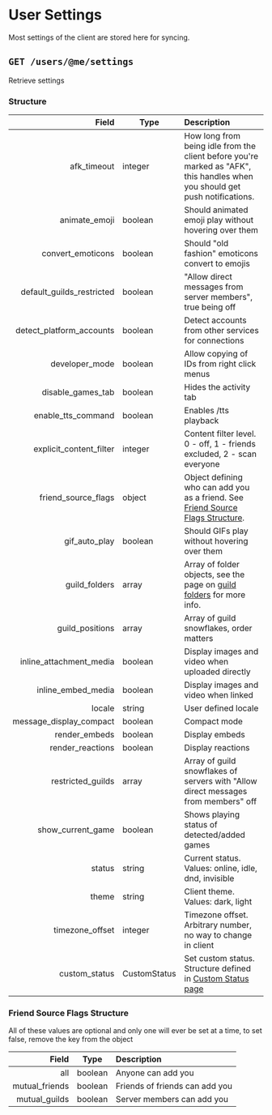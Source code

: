 # User Settings
Most settings of the client are stored here for syncing.

## `GET /users/@me/settings`
Retrieve settings

### Structure

| Field | Type | Description |
| --: | -- | :-- |
| afk_timeout | integer | How long from being idle from the client before you're marked as "AFK", this handles when you should get push notifications. |
| animate_emoji | boolean | Should animated emoji play without hovering over them |
| convert_emoticons | boolean | Should "old fashion" emoticons convert to emojis |
| default_guilds_restricted | boolean | "Allow direct messages from server members", true being off |
| detect_platform_accounts | boolean | Detect accounts from other services for connections |
| developer_mode | boolean | Allow copying of IDs from right click menus |
| disable_games_tab | boolean | Hides the activity tab |
| enable_tts_command | boolean | Enables /tts playback |
| explicit_content_filter | integer | Content filter level. 0 - off, 1 - friends excluded, 2 - scan everyone |
| friend_source_flags | object | Object defining who can add you as a friend. See [Friend Source Flags Structure](#friend_source_flags_structure). |
| gif_auto_play | boolean | Should GIFs play without hovering over them |
| guild_folders | array | Array of folder objects, see the page on [guild folders](/guild_folder.html) for more info. |
| guild_positions | array | Array of guild snowflakes, order matters |
| inline_attachment_media | boolean | Display images and video when uploaded directly |
| inline_embed_media | boolean | Display images and video when linked |
| locale | string | User defined locale |
| message_display_compact | boolean | Compact mode |
| render_embeds | boolean | Display embeds |
| render_reactions | boolean | Display reactions |
| restricted_guilds | array | Array of guild snowflakes of servers with "Allow direct messages from members" off |
| show_current_game | boolean | Shows playing status of detected/added games |
| status | string | Current status. Values: online, idle, dnd, invisible |
| theme | string | Client theme. Values: dark, light |
| timezone_offset | integer | Timezone offset. Arbitrary number, no way to change in client |
| custom\_status | CustomStatus | Set custom status. Structure defined in [Custom Status page](/custom-status.html) |

### Friend Source Flags Structure

All of these values are optional and only one will ever be set at a time, to set false, remove the key from the object

| Field | Type | Description |
| --: | -- | :-- |
| all | boolean | Anyone can add you |
| mutual_friends | boolean | Friends of friends can add you |
| mutual_guilds | boolean | Server members can add you |

